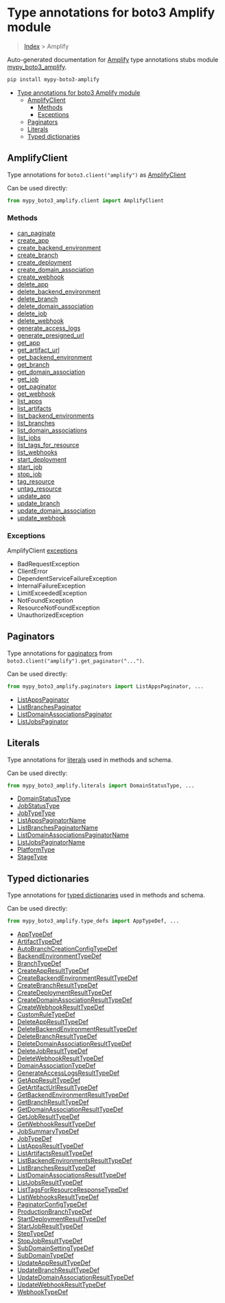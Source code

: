 # Type annotations for boto3 Amplify module

> [Index](..) > Amplify

Auto-generated documentation for
[Amplify](https://boto3.amazonaws.com/v1/documentation/api/1.17.74/reference/services/amplify.html#Amplify)
type annotations stubs module
[mypy_boto3_amplify](https://pypi.org/project/mypy-boto3-amplify/).

```bash
pip install mypy-boto3-amplify
```

- [Type annotations for boto3 Amplify module](#type-annotations-for-boto3-amplify-module)
  - [AmplifyClient](#amplifyclient)
    - [Methods](#methods)
    - [Exceptions](#exceptions)
  - [Paginators](#paginators)
  - [Literals](#literals)
  - [Typed dictionaries](#typed-dictionaries)

## AmplifyClient

Type annotations for `boto3.client("amplify")` as [AmplifyClient](./client.md)

Can be used directly:

```python
from mypy_boto3_amplify.client import AmplifyClient
```

### Methods

- [can_paginate](./client.md#can_paginate)
- [create_app](./client.md#create_app)
- [create_backend_environment](./client.md#create_backend_environment)
- [create_branch](./client.md#create_branch)
- [create_deployment](./client.md#create_deployment)
- [create_domain_association](./client.md#create_domain_association)
- [create_webhook](./client.md#create_webhook)
- [delete_app](./client.md#delete_app)
- [delete_backend_environment](./client.md#delete_backend_environment)
- [delete_branch](./client.md#delete_branch)
- [delete_domain_association](./client.md#delete_domain_association)
- [delete_job](./client.md#delete_job)
- [delete_webhook](./client.md#delete_webhook)
- [generate_access_logs](./client.md#generate_access_logs)
- [generate_presigned_url](./client.md#generate_presigned_url)
- [get_app](./client.md#get_app)
- [get_artifact_url](./client.md#get_artifact_url)
- [get_backend_environment](./client.md#get_backend_environment)
- [get_branch](./client.md#get_branch)
- [get_domain_association](./client.md#get_domain_association)
- [get_job](./client.md#get_job)
- [get_paginator](./client.md#get_paginator)
- [get_webhook](./client.md#get_webhook)
- [list_apps](./client.md#list_apps)
- [list_artifacts](./client.md#list_artifacts)
- [list_backend_environments](./client.md#list_backend_environments)
- [list_branches](./client.md#list_branches)
- [list_domain_associations](./client.md#list_domain_associations)
- [list_jobs](./client.md#list_jobs)
- [list_tags_for_resource](./client.md#list_tags_for_resource)
- [list_webhooks](./client.md#list_webhooks)
- [start_deployment](./client.md#start_deployment)
- [start_job](./client.md#start_job)
- [stop_job](./client.md#stop_job)
- [tag_resource](./client.md#tag_resource)
- [untag_resource](./client.md#untag_resource)
- [update_app](./client.md#update_app)
- [update_branch](./client.md#update_branch)
- [update_domain_association](./client.md#update_domain_association)
- [update_webhook](./client.md#update_webhook)

### Exceptions

AmplifyClient [exceptions](./client.md#exceptions)

- BadRequestException
- ClientError
- DependentServiceFailureException
- InternalFailureException
- LimitExceededException
- NotFoundException
- ResourceNotFoundException
- UnauthorizedException

## Paginators

Type annotations for [paginators](./paginators.md) from
`boto3.client("amplify").get_paginator("...")`.

Can be used directly:

```python
from mypy_boto3_amplify.paginators import ListAppsPaginator, ...
```

- [ListAppsPaginator](./paginators.md#listappspaginator)
- [ListBranchesPaginator](./paginators.md#listbranchespaginator)
- [ListDomainAssociationsPaginator](./paginators.md#listdomainassociationspaginator)
- [ListJobsPaginator](./paginators.md#listjobspaginator)

## Literals

Type annotations for [literals](./literals.md) used in methods and schema.

Can be used directly:

```python
from mypy_boto3_amplify.literals import DomainStatusType, ...
```

- [DomainStatusType](./literals.md#domainstatustype)
- [JobStatusType](./literals.md#jobstatustype)
- [JobTypeType](./literals.md#jobtypetype)
- [ListAppsPaginatorName](./literals.md#listappspaginatorname)
- [ListBranchesPaginatorName](./literals.md#listbranchespaginatorname)
- [ListDomainAssociationsPaginatorName](./literals.md#listdomainassociationspaginatorname)
- [ListJobsPaginatorName](./literals.md#listjobspaginatorname)
- [PlatformType](./literals.md#platformtype)
- [StageType](./literals.md#stagetype)

## Typed dictionaries

Type annotations for [typed dictionaries](./type_defs.md) used in methods and
schema.

Can be used directly:

```python
from mypy_boto3_amplify.type_defs import AppTypeDef, ...
```

- [AppTypeDef](./type_defs.md#apptypedef)
- [ArtifactTypeDef](./type_defs.md#artifacttypedef)
- [AutoBranchCreationConfigTypeDef](./type_defs.md#autobranchcreationconfigtypedef)
- [BackendEnvironmentTypeDef](./type_defs.md#backendenvironmenttypedef)
- [BranchTypeDef](./type_defs.md#branchtypedef)
- [CreateAppResultTypeDef](./type_defs.md#createappresulttypedef)
- [CreateBackendEnvironmentResultTypeDef](./type_defs.md#createbackendenvironmentresulttypedef)
- [CreateBranchResultTypeDef](./type_defs.md#createbranchresulttypedef)
- [CreateDeploymentResultTypeDef](./type_defs.md#createdeploymentresulttypedef)
- [CreateDomainAssociationResultTypeDef](./type_defs.md#createdomainassociationresulttypedef)
- [CreateWebhookResultTypeDef](./type_defs.md#createwebhookresulttypedef)
- [CustomRuleTypeDef](./type_defs.md#customruletypedef)
- [DeleteAppResultTypeDef](./type_defs.md#deleteappresulttypedef)
- [DeleteBackendEnvironmentResultTypeDef](./type_defs.md#deletebackendenvironmentresulttypedef)
- [DeleteBranchResultTypeDef](./type_defs.md#deletebranchresulttypedef)
- [DeleteDomainAssociationResultTypeDef](./type_defs.md#deletedomainassociationresulttypedef)
- [DeleteJobResultTypeDef](./type_defs.md#deletejobresulttypedef)
- [DeleteWebhookResultTypeDef](./type_defs.md#deletewebhookresulttypedef)
- [DomainAssociationTypeDef](./type_defs.md#domainassociationtypedef)
- [GenerateAccessLogsResultTypeDef](./type_defs.md#generateaccesslogsresulttypedef)
- [GetAppResultTypeDef](./type_defs.md#getappresulttypedef)
- [GetArtifactUrlResultTypeDef](./type_defs.md#getartifacturlresulttypedef)
- [GetBackendEnvironmentResultTypeDef](./type_defs.md#getbackendenvironmentresulttypedef)
- [GetBranchResultTypeDef](./type_defs.md#getbranchresulttypedef)
- [GetDomainAssociationResultTypeDef](./type_defs.md#getdomainassociationresulttypedef)
- [GetJobResultTypeDef](./type_defs.md#getjobresulttypedef)
- [GetWebhookResultTypeDef](./type_defs.md#getwebhookresulttypedef)
- [JobSummaryTypeDef](./type_defs.md#jobsummarytypedef)
- [JobTypeDef](./type_defs.md#jobtypedef)
- [ListAppsResultTypeDef](./type_defs.md#listappsresulttypedef)
- [ListArtifactsResultTypeDef](./type_defs.md#listartifactsresulttypedef)
- [ListBackendEnvironmentsResultTypeDef](./type_defs.md#listbackendenvironmentsresulttypedef)
- [ListBranchesResultTypeDef](./type_defs.md#listbranchesresulttypedef)
- [ListDomainAssociationsResultTypeDef](./type_defs.md#listdomainassociationsresulttypedef)
- [ListJobsResultTypeDef](./type_defs.md#listjobsresulttypedef)
- [ListTagsForResourceResponseTypeDef](./type_defs.md#listtagsforresourceresponsetypedef)
- [ListWebhooksResultTypeDef](./type_defs.md#listwebhooksresulttypedef)
- [PaginatorConfigTypeDef](./type_defs.md#paginatorconfigtypedef)
- [ProductionBranchTypeDef](./type_defs.md#productionbranchtypedef)
- [StartDeploymentResultTypeDef](./type_defs.md#startdeploymentresulttypedef)
- [StartJobResultTypeDef](./type_defs.md#startjobresulttypedef)
- [StepTypeDef](./type_defs.md#steptypedef)
- [StopJobResultTypeDef](./type_defs.md#stopjobresulttypedef)
- [SubDomainSettingTypeDef](./type_defs.md#subdomainsettingtypedef)
- [SubDomainTypeDef](./type_defs.md#subdomaintypedef)
- [UpdateAppResultTypeDef](./type_defs.md#updateappresulttypedef)
- [UpdateBranchResultTypeDef](./type_defs.md#updatebranchresulttypedef)
- [UpdateDomainAssociationResultTypeDef](./type_defs.md#updatedomainassociationresulttypedef)
- [UpdateWebhookResultTypeDef](./type_defs.md#updatewebhookresulttypedef)
- [WebhookTypeDef](./type_defs.md#webhooktypedef)
